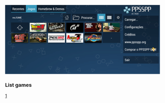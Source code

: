 <img src="img/logo.jpg" alt="Psp"/>

<h3>List games</h3>

<a href="https://drive.google.com/drive/folders/1Q9yxNjYTi5KubwypmE1B7C5BykJQx7sJ?usp=share_link">1</a>